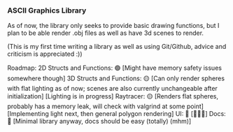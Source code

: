 ### ASCII Graphics Library

As of now, the library only seeks to provide basic drawing functions, but I plan to be able render .obj files as well as have 3d scenes to render.

(This is my first time writing a library as well as using Git/Github, advice and criticism is appreciated :))

Roadmap:
2D Structs and Functions: 🟢
[Might have memory safety issues somewhere though]
3D Structs and Functions: 🟡
[Can only render spheres with flat lighting as of now; scenes are also currently unchangeable after initialization]
[Lighting is in progress]
Raytracer: 🟡
[Renders flat spheres, probably has a memory leak, will check with valgrind at some point]
[Implementing light next, then general polygon rendering]
UI: 🔴
[🙂🙂🙂]
Docs: 🔴
[Minimal library anyway, docs should be easy (totally) (mhm)]